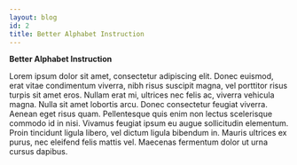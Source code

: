 ```yaml
---
layout: blog
id: 2
title: Better Alphabet Instruction
---
```

**Better Alphabet Instruction**

Lorem ipsum dolor sit amet, consectetur adipiscing elit. Donec euismod, erat vitae condimentum viverra, nibh risus suscipit magna, vel porttitor risus turpis sit amet eros. Nullam erat mi, ultrices nec felis ac, viverra vehicula magna. Nulla sit amet lobortis arcu. Donec consectetur feugiat viverra. Aenean eget risus quam. Pellentesque quis enim non lectus scelerisque commodo id in nisi. Vivamus feugiat ipsum eu augue sollicitudin elementum. Proin tincidunt ligula libero, vel dictum ligula bibendum in. Mauris ultrices ex purus, nec eleifend felis mattis vel. Maecenas fermentum dolor ut urna cursus dapibus.